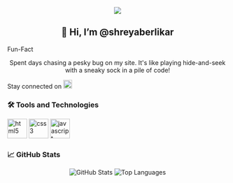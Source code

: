 
<p align="center">
  <img src="https://capsule-render.vercel.app/api?text=Welcome!&animation=fadeIn&type=waving&color=gradient&height=100"/>
</p>
<h2 align="center">👋 Hi, I’m @shreyaberlikar</h2>

Fun-Fact
<p align="center" class="fun-fact">
  Spent days chasing a pesky bug on my site. It's like playing hide-and-seek with a sneaky sock in a pile of code!
</p>
  
<p align="left">
  Stay connected on
  <a href="https://www.linkedin.com/in/shreya-berlikar">
    <img height="20" src="https://cdn.jsdelivr.net/gh/devicons/devicon/icons/linkedin/linkedin-original.svg" alt="LinkedIn"/>
  </a>
</p>


### 🛠️ Tools and Technologies
<p align="left">
  <img src="https://cdn.jsdelivr.net/gh/devicons/devicon/icons/html5/html5-original.svg" alt="html5" width="45" height="45"/>
  <img src="https://cdn.jsdelivr.net/gh/devicons/devicon/icons/css3/css3-original.svg" alt="css3" width="45" height="45"/>
  <img src="https://cdn.jsdelivr.net/gh/devicons/devicon/icons/javascript/javascript-original.svg" alt="javascript" width="45" height="45"/>
</p>

### 📈 GitHub Stats
<p align="center">
  <img src="https://github-readme-stats.vercel.app/api?username=shreyaberlikar&show_icons=true&theme=radical" alt="GitHub Stats"/>
  <img src="https://github-readme-stats.vercel.app/api/top-langs/?username=shreyaberlikar&layout=compact&theme=radical" alt="Top Languages"/>
</p>

